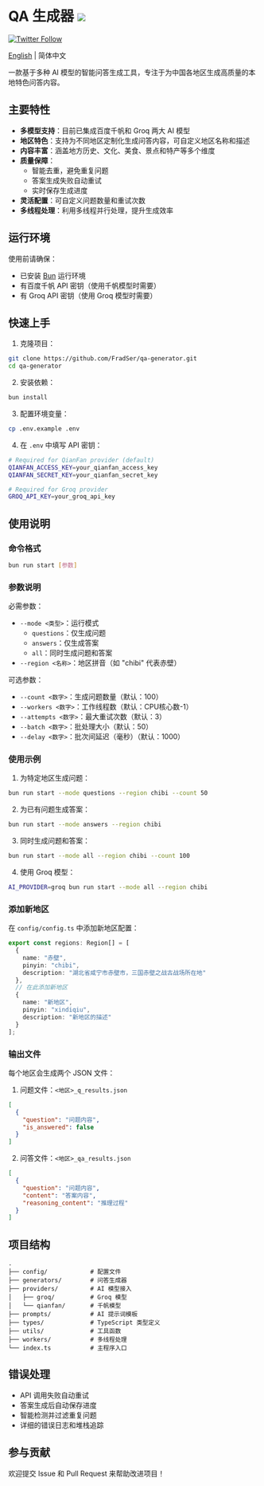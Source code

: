 # QA 生成器 ![](https://img.shields.io/badge/A%20FRAD%20PRODUCT-WIP-yellow)

[![Twitter Follow](https://img.shields.io/twitter/follow/FradSer?style=social)](https://twitter.com/FradSer)

[English](README.md) | 简体中文

一款基于多种 AI 模型的智能问答生成工具，专注于为中国各地区生成高质量的本地特色问答内容。

## 主要特性

- **多模型支持**：目前已集成百度千帆和 Groq 两大 AI 模型
- **地区特色**：支持为不同地区定制化生成问答内容，可自定义地区名称和描述
- **内容丰富**：涵盖地方历史、文化、美食、景点和特产等多个维度
- **质量保障**：
  - 智能去重，避免重复问题
  - 答案生成失败自动重试
  - 实时保存生成进度
- **灵活配置**：可自定义问题数量和重试次数
- **多线程处理**：利用多线程并行处理，提升生成效率

## 运行环境

使用前请确保：
- 已安装 [Bun](https://bun.sh) 运行环境
- 有百度千帆 API 密钥（使用千帆模型时需要）
- 有 Groq API 密钥（使用 Groq 模型时需要）

## 快速上手

1. 克隆项目：
```bash
git clone https://github.com/FradSer/qa-generator.git
cd qa-generator
```

2. 安装依赖：
```bash
bun install
```

3. 配置环境变量：
```bash
cp .env.example .env
```

4. 在 `.env` 中填写 API 密钥：
```bash
# Required for QianFan provider (default)
QIANFAN_ACCESS_KEY=your_qianfan_access_key
QIANFAN_SECRET_KEY=your_qianfan_secret_key

# Required for Groq provider
GROQ_API_KEY=your_groq_api_key
```

## 使用说明

### 命令格式

```bash
bun run start [参数]
```

### 参数说明

必需参数：
- `--mode <类型>`：运行模式
  - `questions`：仅生成问题
  - `answers`：仅生成答案
  - `all`：同时生成问题和答案
- `--region <名称>`：地区拼音（如 "chibi" 代表赤壁）

可选参数：
- `--count <数字>`：生成问题数量（默认：100）
- `--workers <数字>`：工作线程数（默认：CPU核心数-1）
- `--attempts <数字>`：最大重试次数（默认：3）
- `--batch <数字>`：批处理大小（默认：50）
- `--delay <数字>`：批次间延迟（毫秒）（默认：1000）

### 使用示例

1. 为特定地区生成问题：
```bash
bun run start --mode questions --region chibi --count 50
```

2. 为已有问题生成答案：
```bash
bun run start --mode answers --region chibi
```

3. 同时生成问题和答案：
```bash
bun run start --mode all --region chibi --count 100
```

4. 使用 Groq 模型：
```bash
AI_PROVIDER=groq bun run start --mode all --region chibi
```

### 添加新地区

在 `config/config.ts` 中添加新地区配置：

```typescript
export const regions: Region[] = [
  {
    name: "赤壁",
    pinyin: "chibi",
    description: "湖北省咸宁市赤壁市，三国赤壁之战古战场所在地"
  },
  // 在此添加新地区
  {
    name: "新地区",
    pinyin: "xindiqiu",
    description: "新地区的描述"
  }
];
```

### 输出文件

每个地区会生成两个 JSON 文件：

1. 问题文件：`<地区>_q_results.json`
```json
[
  {
    "question": "问题内容",
    "is_answered": false
  }
]
```

2. 问答文件：`<地区>_qa_results.json`
```json
[
  {
    "question": "问题内容",
    "content": "答案内容",
    "reasoning_content": "推理过程"
  }
]
```

## 项目结构

```
.
├── config/            # 配置文件
├── generators/        # 问答生成器
├── providers/         # AI 模型接入
│   ├── groq/          # Groq 模型
│   └── qianfan/       # 千帆模型
├── prompts/           # AI 提示词模板
├── types/             # TypeScript 类型定义
├── utils/             # 工具函数
├── workers/           # 多线程处理
└── index.ts           # 主程序入口
```

## 错误处理

- API 调用失败自动重试
- 答案生成后自动保存进度
- 智能检测并过滤重复问题
- 详细的错误日志和堆栈追踪

## 参与贡献

欢迎提交 Issue 和 Pull Request 来帮助改进项目！ 
